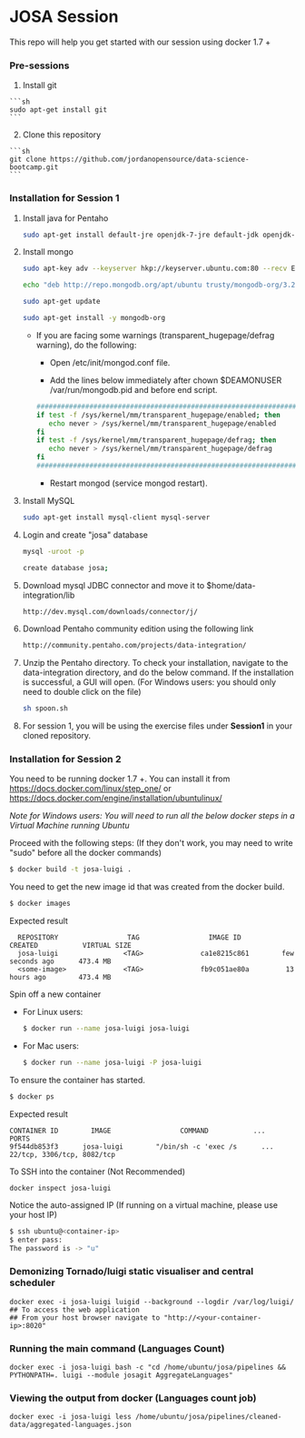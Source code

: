# JOSA Session

This repo will help you get started with our session using docker 1.7 +  

### Pre-sessions

   1. Install git

	```sh
	sudo apt-get install git
	```
   2. Clone this repository

	```sh
	git clone https://github.com/jordanopensource/data-science-bootcamp.git
	```

### Installation for Session 1

1. Install java for Pentaho

	```sh
	sudo apt-get install default-jre openjdk-7-jre default-jdk openjdk-7-jdk
	```

2. Install mongo
	```sh
	sudo apt-key adv --keyserver hkp://keyserver.ubuntu.com:80 --recv EA312927
	
	echo "deb http://repo.mongodb.org/apt/ubuntu trusty/mongodb-org/3.2 multiverse" | sudo tee /etc/apt/sources.list.d/mongodb-org-3.2.list
	
	sudo apt-get update
	
	sudo apt-get install -y mongodb-org
	```

	* If you are facing some warnings (transparent_hugepage/defrag warning), do the following:
	
		* Open /etc/init/mongod.conf file.

		* Add the lines below immediately after chown $DEAMONUSER /var/run/mongodb.pid and before end script.
		
		```sh
		################################################################
		if test -f /sys/kernel/mm/transparent_hugepage/enabled; then
		   echo never > /sys/kernel/mm/transparent_hugepage/enabled
		fi
		if test -f /sys/kernel/mm/transparent_hugepage/defrag; then
		   echo never > /sys/kernel/mm/transparent_hugepage/defrag
		fi
		################################################################
		```

		* Restart mongod (service mongod restart).

3. Install MySQL

	```sh
	sudo apt-get install mysql-client mysql-server
	```

4. Login and create "josa" database

	```sh
	mysql -uroot -p

	create database josa;
	```

5. Download mysql JDBC connector and move it to $home/data-integration/lib

	```sh
	http://dev.mysql.com/downloads/connector/j/
	```

6. Download Pentaho community edition using the following link

	```sh
	http://community.pentaho.com/projects/data-integration/
	```


7. Unzip the Pentaho directory. To check your installation, navigate to the data-integration directory, and do the below command. If the installation is successful, a GUI will open. (For Windows users: you should only need to double click on the file)

	```sh
	sh spoon.sh
	```
8. For session 1, you will be using the exercise files under **Session1** in your cloned repository.


### Installation for Session 2

You need to be running docker 1.7 +. You can install it from https://docs.docker.com/linux/step_one/ or 	https://docs.docker.com/engine/installation/ubuntulinux/

*Note for Windows users: You will need to run all the below docker steps in a Virtual Machine running Ubuntu*

Proceed with the following steps: (If they don't work, you may need to write "sudo" before all the docker commands)

```sh
$ docker build -t josa-luigi .
```
You need to get the new image id that was created from the docker build.

```sh
$ docker images
```

Expected result

      REPOSITORY                 TAG                 IMAGE ID            CREATED           VIRTUAL SIZE
      josa-luigi                <TAG>              ca1e8215c861        few seconds ago      473.4 MB
      <some-image>              <TAG>              fb9c051ae80a         13 hours ago        473.4 MB

Spin off a new container

  * For Linux users:

	```sh
	$ docker run --name josa-luigi josa-luigi
	```

  * For Mac users:

	```sh
	$ docker run --name josa-luigi -P josa-luigi
	```


To ensure the container has started.

```sh
$ docker ps
```
Expected result

    CONTAINER ID        IMAGE                 COMMAND           ...                   PORTS
    9f544db853f3      josa-luigi        "/bin/sh -c 'exec /s      ...    22/tcp, 3306/tcp, 8082/tcp      

To SSH into the container (Not Recommended)

    docker inspect josa-luigi

Notice the auto-assigned IP (If running on a virtual machine, please use your host IP)
```sh
$ ssh ubuntu@<container-ip>
$ enter pass:
The password is -> "u"
```

### Demonizing Tornado/luigi static visualiser and central scheduler
    docker exec -i josa-luigi luigid --background --logdir /var/log/luigi/
    ## To access the web application
    ## From your host browser navigate to "http://<your-container-ip>:8020"

### Running the main command (Languages Count)
    docker exec -i josa-luigi bash -c "cd /home/ubuntu/josa/pipelines && PYTHONPATH=. luigi --module josagit AggregateLanguages"

### Viewing the output from docker (Languages count job)
    docker exec -i josa-luigi less /home/ubuntu/josa/pipelines/cleaned-data/aggregated-languages.json
